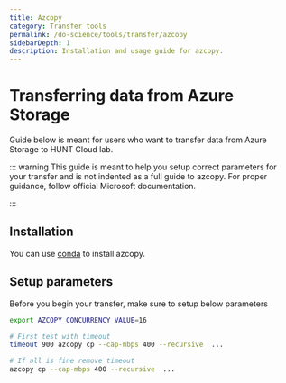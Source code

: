 ```yaml
---
title: Azcopy
category: Transfer tools
permalink: /do-science/tools/transfer/azcopy
sidebarDepth: 1
description: Installation and usage guide for azcopy.
---
```


# Transferring data from Azure Storage

Guide below is meant for users who want to transfer data from Azure Storage to HUNT Cloud lab.

::: warning
This guide is meant to help you setup correct parameters for your transfer and is not indented as a full guide to azcopy. For proper guidance, follow official Microsoft documentation.

::: 

## Installation

You can use [conda](https://anaconda.org/conda-forge/azcopy) to install azcopy.


## Setup parameters

Before you begin your transfer, make sure to setup below parameters

```bash
export AZCOPY_CONCURRENCY_VALUE=16
```

```bash
# First test with timeout
timeout 900 azcopy cp --cap-mbps 400 --recursive  ...
```

```bash
# If all is fine remove timeout
azcopy cp --cap-mbps 400 --recursive  ...
```
